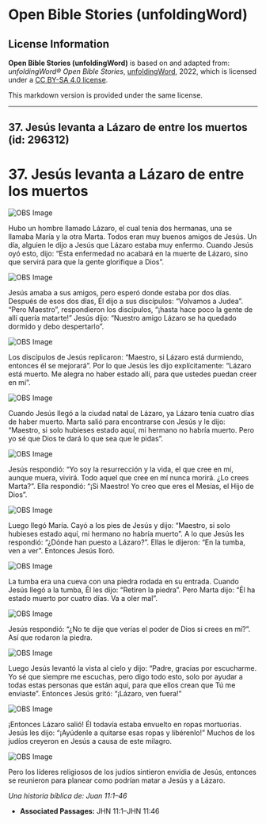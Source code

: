 # Open Bible Stories (unfoldingWord)

## License Information

**Open Bible Stories (unfoldingWord)** is based on and adapted from: _unfoldingWord® Open Bible Stories_, [unfoldingWord](https://unfoldingword.org/utw), 2022, which is licensed under a [CC BY-SA 4.0 license](https://creativecommons.org/licenses/by-sa/4.0/legalcode.en).

This markdown version is provided under the same license.



--------------------------------

## 37. Jesús levanta a Lázaro de entre los muertos (id: 296312)

37\. Jesús levanta a Lázaro de entre los muertos
================================================

![OBS Image](https://cdn.door43.org/obs/jpg/360px/obs-en-37-01.jpg)

Hubo un hombre llamado Lázaro, el cual tenía dos hermanas, una se llamaba María y la otra Marta. Todos eran muy buenos amigos de Jesús. Un día, alguien le dijo a Jesús que Lázaro estaba muy enfermo. Cuando Jesús oyó esto, dijo: “Esta enfermedad no acabará en la muerte de Lázaro, sino que servirá para que la gente glorifique a Dios”.

![OBS Image](https://cdn.door43.org/obs/jpg/360px/obs-en-37-02.jpg)

Jesús amaba a sus amigos, pero esperó donde estaba por dos días. Después de esos dos días, Él dijo a sus discípulos: “Volvamos a Judea”. “Pero Maestro”, respondieron los discípulos, “¡hasta hace poco la gente de allí quería matarte!” Jesús dijo: “Nuestro amigo Lázaro se ha quedado dormido y debo despertarlo”.

![OBS Image](https://cdn.door43.org/obs/jpg/360px/obs-en-37-03.jpg)

Los discípulos de Jesús replicaron: “Maestro, si Lázaro está durmiendo, entonces él se mejorará”. Por lo que Jesús les dijo explícitamente: “Lázaro está muerto. Me alegra no haber estado allí, para que ustedes puedan creer en mí”.

![OBS Image](https://cdn.door43.org/obs/jpg/360px/obs-en-37-04.jpg)

Cuando Jesús llegó a la ciudad natal de Lázaro, ya Lázaro tenía cuatro días de haber muerto. Marta salió para encontrarse con Jesús y le dijo: “Maestro, si solo hubieses estado aquí, mi hermano no habría muerto. Pero yo sé que Dios te dará lo que sea que le pidas”.

![OBS Image](https://cdn.door43.org/obs/jpg/360px/obs-en-37-05.jpg)

Jesús respondió: “Yo soy la resurrección y la vida, el que cree en mí, aunque muera, vivirá. Todo aquel que cree en mí nunca morirá. ¿Lo crees Marta?”. Ella respondió: “¡Si Maestro! Yo creo que eres el Mesías, el Hijo de Dios”.

![OBS Image](https://cdn.door43.org/obs/jpg/360px/obs-en-37-06.jpg)

Luego llegó María. Cayó a los pies de Jesús y dijo: “Maestro, si solo hubieses estado aquí, mi hermano no habría muerto”. A lo que Jesús les respondió: “¿Dónde han puesto a Lázaro?”. Ellas le dijeron: “En la tumba, ven a ver”. Entonces Jesús lloró.

![OBS Image](https://cdn.door43.org/obs/jpg/360px/obs-en-37-07.jpg)

La tumba era una cueva con una piedra rodada en su entrada. Cuando Jesús llegó a la tumba, Él les dijo: “Retiren la piedra”. Pero Marta dijo: “Él ha estado muerto por cuatro días. Va a oler mal”.

![OBS Image](https://cdn.door43.org/obs/jpg/360px/obs-en-37-08.jpg)

Jesús respondió: “¿No te dije que verías el poder de Dios si crees en mí?”. Así que rodaron la piedra.

![OBS Image](https://cdn.door43.org/obs/jpg/360px/obs-en-37-09.jpg)

Luego Jesús levantó la vista al cielo y dijo: “Padre, gracias por escucharme. Yo sé que siempre me escuchas, pero digo todo esto, solo por ayudar a todas estas personas que están aquí, para que ellos crean que Tú me enviaste”. Entonces Jesús gritó: “¡Lázaro, ven fuera!”

![OBS Image](https://cdn.door43.org/obs/jpg/360px/obs-en-37-10.jpg)

¡Entonces Lázaro salió! Él todavía estaba envuelto en ropas mortuorias. Jesús les dijo: “¡Ayúdenle a quitarse esas ropas y libérenlo!” Muchos de los judíos creyeron en Jesús a causa de este milagro.

![OBS Image](https://cdn.door43.org/obs/jpg/360px/obs-en-37-11.jpg)

Pero los líderes religiosos de los judíos sintieron envidia de Jesús, entonces se reunieron para planear como podrían matar a Jesús y a Lázaro.

*Una historia bíblica de: Juan 11:1–46*

* **Associated Passages:** JHN 11:1–JHN 11:46

